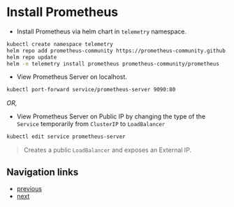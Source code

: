 # Install Prometheus

- Install Prometheus via helm chart in `telemetry` namespace.
```bash
kubectl create namespace telemetry
helm repo add prometheus-community https://prometheus-community.github.io/helm-charts
helm repo update
helm -n telemetry install prometheus prometheus-community/prometheus
```

- View Prometheus Server on localhost.
```bash
kubectl port-forward service/prometheus-server 9090:80
```
_OR,_
- View Prometheus Server on Public IP by changing the type of the `Service` temporarily from `ClusterIP` to `LoadBalancer`
```bash
kubectl edit service prometheus-server
```
> Creates a public `LoadBalancer` and exposes an External IP.

## Navigation links

- [previous](https://github.com/find-arka/k8s-misc/blob/v0.0.3/API-Gateway/README.md)
- [next](https://github.com/find-arka/k8s-misc/blob/v0.0.3/API-Gateway/test-with-sample-application.md)
